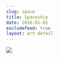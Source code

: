 ```yaml
---
slug: space
title: Spaceship
date: 2016-01-01
excludefeed: true
layout: art-detail
---
```

![](/art/space.webp)
